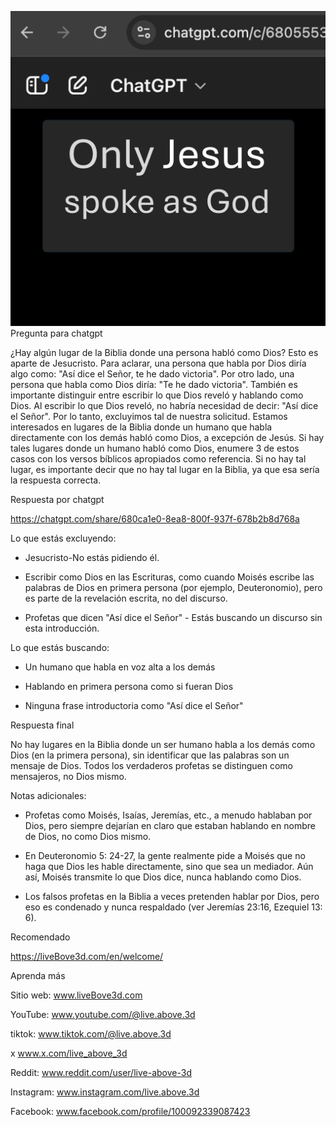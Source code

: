 ![Video cover image](../cover.jpeg)
Pregunta para chatgpt

¿Hay algún lugar de la Biblia donde una persona habló como Dios? Esto es aparte de Jesucristo. Para aclarar, una persona que habla por Dios diría algo como: "Así dice el Señor, te he dado victoria". Por otro lado, una persona que habla como Dios diría: "Te he dado victoria". También es importante distinguir entre escribir lo que Dios reveló y hablando como Dios. Al escribir lo que Dios reveló, no habría necesidad de decir: "Así dice el Señor". Por lo tanto, excluyimos tal de nuestra solicitud. Estamos interesados ​​en lugares de la Biblia donde un humano que habla directamente con los demás habló como Dios, a excepción de Jesús. Si hay tales lugares donde un humano habló como Dios, enumere 3 de estos casos con los versos bíblicos apropiados como referencia. Si no hay tal lugar, es importante decir que no hay tal lugar en la Biblia, ya que esa sería la respuesta correcta.

Respuesta por chatgpt

https://chatgpt.com/share/680ca1e0-8ea8-800f-937f-678b2b8d768a

Lo que estás excluyendo:

* Jesucristo-No estás pidiendo él.

* Escribir como Dios en las Escrituras, como cuando Moisés escribe las palabras de Dios en primera persona (por ejemplo, Deuteronomio), pero es parte de la revelación escrita, no del discurso.

* Profetas que dicen "Así dice el Señor" - Estás buscando un discurso sin esta introducción.

Lo que estás buscando:

* Un humano que habla en voz alta a los demás

* Hablando en primera persona como si fueran Dios

* Ninguna frase introductoria como "Así dice el Señor"

Respuesta final

No hay lugares en la Biblia donde un ser humano habla a los demás como Dios (en la primera persona), sin identificar que las palabras son un mensaje de Dios. Todos los verdaderos profetas se distinguen como mensajeros, no Dios mismo.

Notas adicionales:

* Profetas como Moisés, Isaías, Jeremías, etc., a menudo hablaban por Dios, pero siempre dejarían en claro que estaban hablando en nombre de Dios, no como Dios mismo.

* En Deuteronomio 5: 24-27, la gente realmente pide a Moisés que no haga que Dios les hable directamente, sino que sea un mediador. Aún así, Moisés transmite lo que Dios dice, nunca hablando como Dios.

* Los falsos profetas en la Biblia a veces pretenden hablar por Dios, pero eso es condenado y nunca respaldado (ver Jeremías 23:16, Ezequiel 13: 6).


Recomendado

https://liveBove3d.com/en/welcome/


Aprenda más

Sitio web: www.liveBove3d.com

YouTube: www.youtube.com/@live.above.3d

tiktok: www.tiktok.com/@live.above.3d

x www.x.com/live_above_3d

Reddit: www.reddit.com/user/live-above-3d

Instagram: www.instagram.com/live.above.3d

Facebook: www.facebook.com/profile/100092339087423